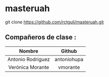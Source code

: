 # masteruah
git clone https://github.com/rctguli/masteruah.git
<div class="custom-class" markdown="1">
</div>

## Compañeros de clase : ##

| Nombre | Github
| :------: | :------: |
| Antonio Rodriguez | antoniohupa  |   
| Verónica Morante   | vmorante  |

